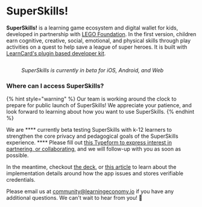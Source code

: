 # SuperSkills!

**SuperSkills!** is a learning game ecosystem and digital wallet for kids, developed in partnership with [LEGO Foundation](https://learningthroughplay.com/about-us/the-lego-foundation/). In the first version, children earn cognitive, creative, social, emotional, and physical skills through play activities on a quest to help save a league of super heroes.  It is built with [LearnCard's plugin based developer kit](../learn-card-sdk/what-is-learncard/).

<figure><img src="../.gitbook/assets/Screen Shot 2022-09-29 at 12.12.03 PM.png" alt=""><figcaption><p><em>SuperSkills is currently in beta for iOS, Android, and Web</em></p></figcaption></figure>

### Where can I access SuperSkills?

{% hint style="warning" %}
Our team is working around the clock to prepare for public launch of SuperSkills! We appreciate your patience, and look forward to learning about how you want to use SuperSkills.
{% endhint %}

We are **** currently beta testing SuperSkills with k-12 learners to strengthen the core privacy and pedagogical goals of the SuperSkills experience. **** Please fill out [this Typeform to express interest in partnering, or collaborating,](https://r18y4ggjlxv.typeform.com/to/Ou8DYi4s) and we will follow-up with you as soon as possible. &#x20;

In the meantime, checkout [the deck](https://www.dropbox.com/s/rt1qtdmrf03tgrc/SuperSkills!%202.0.pdf?dl=0), or [this article](https://www.learningeconomy.io/post/superskillstech) to learn about the implementation details around how the app issues and stores verifiable credentials.

Please email us at [community@learningeconomy.io](mailto:community@learningeconomy.io) if you have any additional questions. We can't wait to hear from you! 💖

